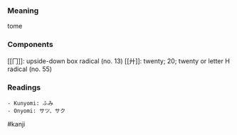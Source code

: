 ### Meaning

tome

### Components

[[冂]]: upside-down box radical (no. 13) [[廾]]: twenty; 20; twenty or letter H radical (no. 55)

### Readings

```
- Kunyomi: ふみ
- Onyomi: サツ、サク
```

#kanji